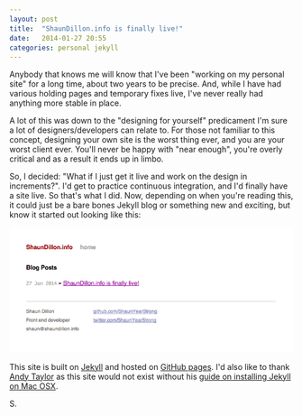 ```yaml
---
layout: post
title:  "ShaunDillon.info is finally live!"
date:   2014-01-27 20:55
categories: personal jekyll
---
```


Anybody that knows me will know that I've been "working on my personal site" for a long time, about two years to be precise. And, while I have had various holding pages and temporary fixes live, I've never really had anything more stable in place.

A lot of this was down to the "designing for yourself" predicament I'm sure a lot of designers/developers can relate to. For those not familiar to this concept, designing your own site is the worst thing ever, and you are your worst client ever. You'll never be happy with "near enough", you're overly critical and as a result it ends up in limbo.

So, I decided: "What if I just get it live and work on the design in increments?". I'd get to practice continuous integration, and I'd finally have a site live. So that's what I did. Now, depending on when you're reading this, it could just be a bare bones Jekyll blog or something new and exciting, but know it started out looking like this:

![ShaunDillon.info v1][shaundillon-screenshot]

This site is built on [Jekyll][jekyll] and hosted on [GitHub pages][github-pages]. I'd also like to thank [Andy Taylor][andy-taylor] as this site would not exist without his [guide on installing Jekyll on Mac OSX][jekyll-guide]. 

<p class="post__signature">S.</p>

[shaundillon-screenshot]: /img/post-images/2014/jan/2014-01-27-screenshot.png
[jekyll]: http://jekyllrb.com/
[github-pages]: http://pages.github.com/
[andy-taylor]: http://andytaylor.me/
[jekyll-guide]: http://andytaylor.me/2012/11/03/installing-ruby-and-jekyll/